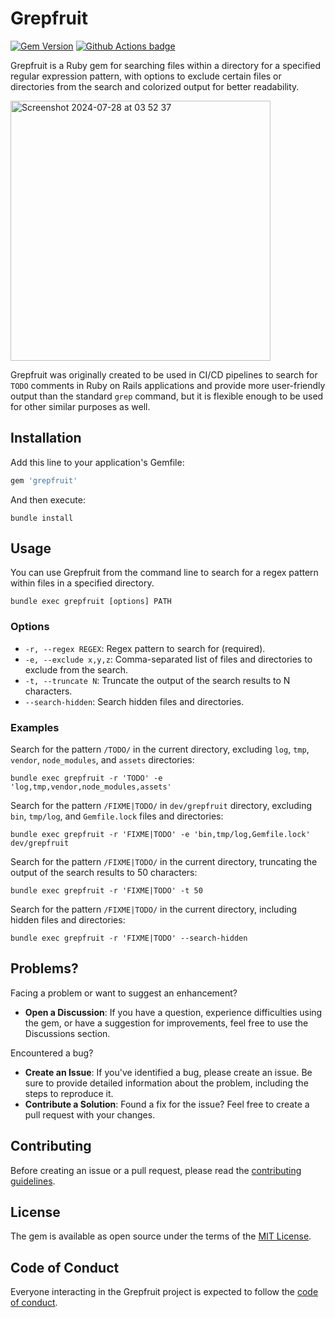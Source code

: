 # Grepfruit

[![Gem Version](https://badge.fury.io/rb/grepfruit.svg)](http://badge.fury.io/rb/grepfruit)
[![Github Actions badge](https://github.com/enjaku4/grepfruit/actions/workflows/main.yml/badge.svg)](https://github.com/enjaku4/grepfruit/actions/workflows/main.yml)

Grepfruit is a Ruby gem for searching files within a directory for a specified regular expression pattern, with options to exclude certain files or directories from the search and colorized output for better readability.

<img width="416" alt="Screenshot 2024-07-28 at 03 52 37" src="https://github.com/user-attachments/assets/95b26b81-dcc1-430b-ac44-641251cb84b6">

Grepfruit was originally created to be used in CI/CD pipelines to search for `TODO` comments in Ruby on Rails applications and provide more user-friendly output than the standard `grep` command, but it is flexible enough to be used for other similar purposes as well.

## Installation

Add this line to your application's Gemfile:

```ruby
gem 'grepfruit'
```

And then execute:

```shell
bundle install
```

## Usage

You can use Grepfruit from the command line to search for a regex pattern within files in a specified directory.

```shell
bundle exec grepfruit [options] PATH
```

### Options

- `-r, --regex REGEX`: Regex pattern to search for (required).
- `-e, --exclude x,y,z`: Comma-separated list of files and directories to exclude from the search.
- `-t, --truncate N`: Truncate the output of the search results to N characters.
- `--search-hidden`: Search hidden files and directories.

### Examples

Search for the pattern `/TODO/` in the current directory, excluding `log`, `tmp`, `vendor`, `node_modules`, and `assets` directories:

```shell
bundle exec grepfruit -r 'TODO' -e 'log,tmp,vendor,node_modules,assets'
```

Search for the pattern `/FIXME|TODO/` in `dev/grepfruit` directory, excluding `bin`, `tmp/log`, and `Gemfile.lock` files and directories:

```shell
bundle exec grepfruit -r 'FIXME|TODO' -e 'bin,tmp/log,Gemfile.lock' dev/grepfruit
```

Search for the pattern `/FIXME|TODO/` in the current directory, truncating the output of the search results to 50 characters:

```shell
bundle exec grepfruit -r 'FIXME|TODO' -t 50
```

Search for the pattern `/FIXME|TODO/` in the current directory, including hidden files and directories:

```shell
bundle exec grepfruit -r 'FIXME|TODO' --search-hidden
```

## Problems?

Facing a problem or want to suggest an enhancement?

- **Open a Discussion**: If you have a question, experience difficulties using the gem, or have a suggestion for improvements, feel free to use the Discussions section.

Encountered a bug?

- **Create an Issue**: If you've identified a bug, please create an issue. Be sure to provide detailed information about the problem, including the steps to reproduce it.
- **Contribute a Solution**: Found a fix for the issue? Feel free to create a pull request with your changes.

## Contributing

Before creating an issue or a pull request, please read the [contributing guidelines](https://github.com/enjaku4/grepfruit/blob/master/CONTRIBUTING.md).

## License

The gem is available as open source under the terms of the [MIT License](https://github.com/enjaku4/grepfruit/blob/master/LICENSE.txt).

## Code of Conduct

Everyone interacting in the Grepfruit project is expected to follow the [code of conduct](https://github.com/enjaku4/grepfruit/blob/master/CODE_OF_CONDUCT.md).
